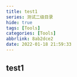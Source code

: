 ```yaml
---
title: test1
series: 测试二级目录
hide: true
tags: [Tools]
categories: [Tools]
abbrlink: 8ab2dce2
date: 2022-01-18 21:59:33
---
```

## test1
